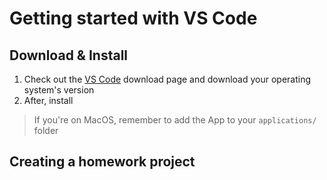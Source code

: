 # Getting started with VS Code

## Download & Install
1. Check out the [VS Code](https://code.visualstudio.com/Download) download page and download your operating system's version
2. After, install

> If you're on MacOS, remember to add the App to your `applications/` folder

## Creating a homework project